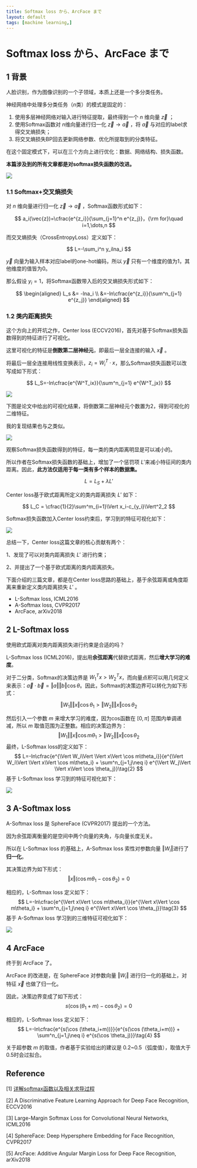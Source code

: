 ```yaml
---
title: Softmax loss から、ArcFace まで
layout: default
tags: [machine learning,]
---
```


# Softmax loss から、ArcFace まで

## 1 背景

人脸识别，作为图像识别的一个子领域，本质上还是一个多分类任务。

神经网络中处理多分类任务（$n​$类）的模式是固定的：

1. 使用多层神经网络对输入进行特征提取，最终得到一个 $n​$ 维向量 $\vec{z}​$ ；
2. 使用Softmax函数对 $n​$ 维向量进行归一化 $\vec{z} \rightarrow \vec{a}​$ ，将 $\vec{a}​$ 与对应的label求得交叉熵损失；
3. 将交叉熵损失BP回去更新网络参数、优化所提取到的分类特征。

在这个固定模式下，可以在三个方向上进行优化：数据、网络结构、损失函数。

**本篇涉及到的所有文章都是对softmax损失函数的改进。**

![](/img/the_last_fc_layer1.jpg)

### 1.1 Softmax+交叉熵损失

对 $n$ 维向量进行归一化 $\vec{z} \rightarrow \vec{a}$ ，Softmax函数形式如下：

$$
a_i(\vec{z})=\cfrac{e^{z_i}}{\sum_{j=1}^n e^{z_j}}，{\rm for}\quad i=1,\dots,n
$$

而交叉熵损失（CrossEntropyLoss）定义如下：

$$
L=-\sum_i^n y_ilna_i
$$

$\vec{y}$ 向量为输入样本对应label的one-hot编码，所以 $\vec{y}$ 只有一个维度的值为1，其他维度的值皆为0。

那么假设 $y_i=1$，将Softmax函数带入后的交叉熵损失形式如下：

$$
\begin{aligned}
L_s &= -lna_i \\
&=-ln\cfrac{e^{z_i}}{\sum^n_{j=1} e^{z_j}}
\end{aligned}
$$

### 1.2 类内距离损失

这个方向上的开坑之作，Center loss (ECCV2016)，首先对基于Softmax损失函数得到的特征进行了可视化。

这里可视化的特征是**倒数第二层神经元**，即最后一层全连接的输入 $\vec{x}$ 。

将最后一层全连接用线性变换表示，$z_i=W^T_i \cdot x$，那么Softmax损失函数可以改写成如下形式：

$$
L_S=-ln\cfrac{e^{W^T_ix}}{\sum^n_{j=1} e^{W^T_jx}}
$$

![](/img/the_last_fc_layer2.jpg)

下图是论文中给出的可视化结果，将倒数第二层神经元个数置为2，得到可视化的二维特征。

我的复现结果也与之类似。

![](/img/softmax_loss.PNG)



观察Softmax损失函数得到的特征，每一类的类内距离明显是可以减小的。

所以作者在Softmax损失函数的基础上，增加了一个惩罚项 $L'​$ 来减小特征间的类内距离。因此，**此方法仅适用于每一类有多个样本的数据集。**

$$
L = L_S + \lambda L'\tag{1}
$$

Center loss基于欧式距离所定义的类内距离损失 $L'$ 如下：

$$
L_C = \cfrac{1}{2}\sum^m_{i=1}\Vert x_i-c_{y_i}\Vert^2_2
$$

Softmax损失函数加入Center loss约束后，学习到的特征可视化如下：

![](/img/softmax_center_loss.PNG)

总结一下，Center loss这篇文章的核心贡献有两个：

1、发现了可以对类内距离损失 $L'​$ 进行约束；

2、并提出了一个基于欧式距离的类内距离损失。



下面介绍的三篇文章，都是在Center loss思路的基础上，基于余弦距离或角度距离来重新定义类内距离损失 $L'​$ 。

- L-Softmax loss, ICML2016
- A-Softmax loss, CVPR2017
- ArcFace, arXiv2018

## 2 L-Softmax loss

使用欧式距离对类内距离损失进行约束是合适的吗？

L-Softmax loss (ICML2016)，提出用**余弦距离**代替欧式距离，然后**增大学习的难度**。

对于二分类，Softmax的决策边界是 $W^T_1x>W^T_2x$，而向量点积可以用几何定义来表示：$\vec{a} \cdot \vec{b}=\Vert a\Vert \Vert b\Vert \cos\theta$。因此，Softmax的决策边界可以转化为如下形式：

$$
\Vert W_1\Vert \Vert x\Vert \cos\theta_1>\Vert W_2\Vert \Vert x\Vert \cos\theta_2
$$

然后引入一个参数 $m$ 来增大学习的难度，因为cos函数在 $[0, \pi]$ 范围内单调递减，所以 $m$ 取值范围为正整数。相应的决策边界为：
$$
\Vert W_1\Vert \Vert x\Vert \cos m\theta_1>\Vert W_2\Vert \Vert x\Vert \cos\theta_2
$$
最终，L-Softmax loss的定义如下：
$$
L=-ln\cfrac{e^{\Vert W_i\Vert \Vert x\Vert \cos m\theta_i}}{e^{\Vert W_i\Vert \Vert x\Vert \cos m\theta_i} + \sum^n_{j=1,j\neq i} e^{\Vert W_j\Vert \Vert x\Vert \cos \theta_j}}\tag{2}
$$
基于 L-Softmax  loss 学习到的特征可视化如下：

![](/img/L_Softmax_loss.PNG)

## 3 A-Softmax loss

A-Softmax loss 是 SphereFace (CVPR2017) 提出的一个方法。

因为余弦距离衡量的是空间中两个向量的夹角，与向量长度无关。

所以在 L-Softmax loss 的基础上，A-Softmax loss 索性对参数向量 $\Vert W_i\Vert​$ 进行了**归一化**。

其决策边界为如下形式：
$$
\Vert x\Vert(\cos m\theta_1-\cos\theta_2)=0
$$

相应的，L-Softmax loss 定义如下：
$$
L=-ln\cfrac{e^{\Vert x\Vert \cos m\theta_i}}{e^{\Vert x\Vert \cos m\theta_i} + \sum^n_{j=1,j\neq i} e^{\Vert x\Vert \cos \theta_j}}\tag{3}
$$
基于 A-Softmax  loss 学习到的三维特征可视化如下：

![](/img/A_Softmax_loss.PNG)

## 4 ArcFace

终于到 ArcFace 了。

ArcFace 的改进是，在 SphereFace 对参数向量 $\Vert W_i\Vert$ 进行归一化的基础上，对特征 $\vec{x}$ 也做了归一化。

因此，决策边界变成了如下形式：
$$
s(\cos(\theta_1+m)-\cos \theta_2)=0
$$

相应的，L-Softmax loss 定义如下：
$$
L=-ln\cfrac{e^{s(\cos (\theta_i+m))}}{e^{s(\cos (\theta_i+m))} + \sum^n_{j=1,j\neq i} e^{s(\cos \theta_j)}}\tag{4}
$$

关于超参数 $m$ 的取值，作者基于实验给出的建议是 0.2~0.5（弧度值），取值大于0.5时会过拟合。

## Reference

\[1] [详解softmax函数以及相关求导过程](https://zhuanlan.zhihu.com/p/25723112)

\[2] A Discriminative Feature Learning Approach for Deep Face Recognition, ECCV2016

\[3] Large-Margin Softmax Loss for Convolutional Neural Networks, ICML2016

\[4] SphereFace: Deep Hypersphere Embedding for Face Recognition, CVPR2017

\[5] ArcFace: Additive Angular Margin Loss for Deep Face Recognition, arXiv2018

